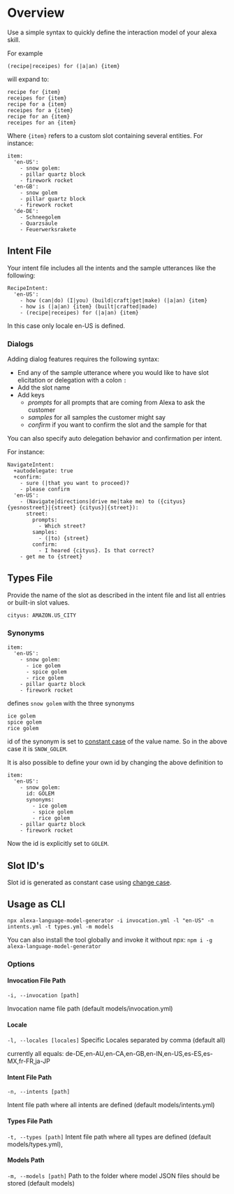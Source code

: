 # Overview

Use a simple syntax to quickly define the interaction model of your alexa skill.

For example

`(recipe|receipes) for (|a|an) {item}`

will expand to:

```
recipe for {item}
receipes for {item}
recipe for a {item}
receipes for a {item}
recipe for an {item}
receipes for an {item}
```

Where `{item}` refers to a custom slot containing several entities. For instance:

```
item:
  'en-US':
    - snow golem:
    - pillar quartz block
    - firework rocket
  'en-GB':
    - snow golem
    - pillar quartz block
    - firework rocket
  'de-DE':
    - Schneegolem
    - Quarzsäule
    - Feuerwerksrakete
```

## Intent File

Your intent file includes all the intents and the sample utterances like the following:

```
RecipeIntent:
  'en-US':
    - how (can|do) (I|you) (build|craft|get|make) (|a|an) {item}
    - how is (|a|an) {item} (built|crafted|made)
    - (recipe|receipes) for (|a|an) {item}
```

In this case only locale en-US is defined.

### Dialogs

Adding dialog features requires the following syntax:

- End any of the sample utterance where you would like to have slot elicitation or delegation with a colon `:`
- Add the slot name
- Add keys
  - _prompts_ for all prompts that are coming from Alexa to ask the customer
  - _samples_ for all samples the customer might say
  - _confirm_ if you want to confirm the slot and the sample for that

You can also specify auto delegation behavior and confirmation per intent.

For instance:

```
NavigateIntent:
  +autodelegate: true
  +confirm:
    - sure (|that you want to proceed)?
    - please confirm
  'en-US':
    - (Navigate|directions|drive me|take me) to ({cityus} {yesnostreet}|{street} {cityus}|{street}):
      street:
        prompts:
          - Which street?
        samples:
          - (|to) {street}
        confirm:
          - I heared {cityus}. Is that correct?
    - get me to {street}
```

## Types File

Provide the name of the slot as described in the intent file and list all entries or built-in slot values.

```
cityus: AMAZON.US_CITY
```

### Synonyms

```
item:
  'en-US':
    - snow golem:
      - ice golem
      - spice golem
      - rice golem
    - pillar quartz block
    - firework rocket
```

defines `snow golem` with the three synonyms

```
ice golem
spice golem
rice golem
```

id of the synonym is set to [constant case](https://github.com/blakeembrey/constant-case) of the value name. So in the above case it is `SNOW_GOLEM`.

It is also possible to define your own id by changing the above definition to

```
item:
  'en-US':
    - snow golem:
      id: GOLEM
      synonyms:
        - ice golem
        - spice golem
        - rice golem
    - pillar quartz block
    - firework rocket
```

Now the id is explicitly set to `GOLEM`.

## Slot ID's

Slot id is generated as constant case using [change case](https://www.npmjs.com/package/change-case#constantcase).

## Usage as CLI

`npx alexa-language-model-generator -i invocation.yml -l "en-US" -n intents.yml -t types.yml -m models`

You can also install the tool globally and invoke it without npx:
`npm i -g alexa-language-model-generator`

### Options

#### Invocation File Path

`-i, --invocation [path]`

Invocation name file path (default models/invocation.yml)

#### Locale

`-l, --locales [locales]`
Specific Locales separated by comma (default all)

currently all equals: de-DE,en-AU,en-CA,en-GB,en-IN,en-US,es-ES,es-MX,fr-FR,ja-JP

#### Intent File Path

`-n, --intents [path]`

Intent file path where all intents are defined (default models/intents.yml)

#### Types File Path

`-t, --types [path]`
Intent file path where all types are defined (default models/types.yml),

#### Models Path

`-m, --models [path]`
Path to the folder where model JSON files should be stored (default models)

